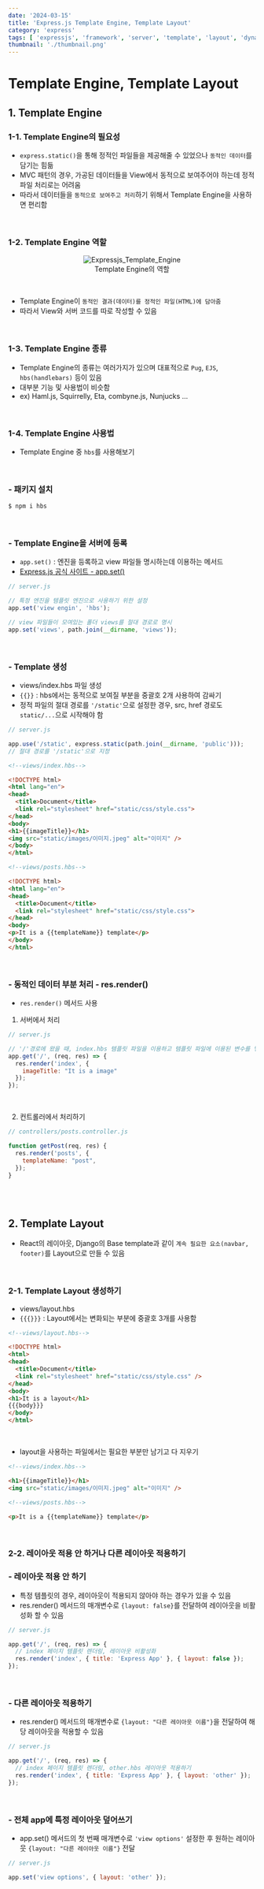 ```yaml
---
date: '2024-03-15'
title: 'Express.js Template Engine, Template Layout'
category: 'express'
tags: [ 'expressjs', 'framework', 'server', 'template', 'layout', 'dynamic', 'file' ]
thumbnail: './thumbnail.png'
---
```


# Template Engine, Template Layout

## 1. Template Engine

### 1-1. Template Engine의 필요성

- `express.static()`을 통해 정적인 파일들을 제공해줄 수 있었으나 `동적인 데이터`를 담기는 힘듦
- MVC 패턴의 경우, 가공된 데이터들을 View에서 동적으로 보여주어야 하는데 정적 파일 처리로는 어려움
- 따라서 데이터들을 `동적으로 보여주고 처리`하기 위해서 Template Engine을 사용하면 편리함

<br/>

### 1-2. Template Engine 역할

<p align="center">
    <img src="Expressjs_Template_Engine.png" alt="Expressjs_Template_Engine"><br/>
    <span>Template Engine의 역할</span>
</p>

<br/>

- Template Engine이 `동적인 결과(데이터)를 정적인 파일(HTML)에 담아줌`
- 따라서 View와 서버 코드를 따로 작성할 수 있음

<br/>

### 1-3. Template Engine 종류

- Template Engine의 종류는 여러가지가 있으며 대표적으로 `Pug`, `EJS`, `hbs(handlebars)` 등이 있음
- 대부분 기능 및 사용법이 비슷함
- ex) Haml.js, Squirrelly, Eta, combyne.js, Nunjucks ...

<br/>

### 1-4. Template Engine 사용법

- Template Engine 중 `hbs`를 사용해보기

<br/>

### - 패키지 설치

```bash
$ npm i hbs
```

<br/>

### - Template Engine을 서버에 등록

- `app.set()` : 엔진을 등록하고 view 파일들 명시하는데 이용하는 메서드
- [Express.js 공식 사이트 - app.set()](https://expressjs.com/en/4x/api.html#app.set)

```js
// server.js

// 특정 엔진을 템플릿 엔진으로 사용하기 위한 설정
app.set('view engin', 'hbs');

// view 파일들이 모여있는 폴더 views를 절대 경로로 명시
app.set('views', path.join(__dirname, 'views'));
```

<br/>

### - Template 생성

- views/index.hbs 파일 생성
- `{{}}` : hbs에서는 동적으로 보여질 부분을 중괄호 2개 사용하여 감싸기
- 정적 파일의 절대 경로를 `'/static'`으로 설정한 경우, src, href 경로도 `static/...`으로 시작해야 함

```js
// server.js

app.use('/static', express.static(path.join(__dirname, 'public')));
// 절대 경로를 '/static'으로 지정
```

```html
<!--views/index.hbs-->

<!DOCTYPE html>
<html lang="en">
<head>
  <title>Document</title>
  <link rel="stylesheet" href="static/css/style.css">
</head>
<body>
<h1>{{imageTitle}}</h1>
<img src="static/images/이미지.jpeg" alt="이미지" />
</body>
</html>
```

```html
<!--views/posts.hbs-->

<!DOCTYPE html>
<html lang="en">
<head>
  <title>Document</title>
  <link rel="stylesheet" href="static/css/style.css">
</head>
<body>
<p>It is a {{templateName}} template</p>
</body>
</html>
```

<br/>

### - 동적인 데이터 부분 처리 - res.render()

- `res.render()` 메서드 사용

1. 서버에서 처리

```js
// server.js

// '/'경로에 왔을 때, index.hbs 템플릿 파일을 이용하고 템플릿 파일에 이용된 변수를 넣어줌
app.get('/', (req, res) => {
  res.render('index', {
    imageTitle: "It is a image"
  });
});
```

<br/>

2. 컨트롤러에서 처리하기

```js
// controllers/posts.controller.js

function getPost(req, res) {
  res.render('posts', {
    templateName: "post",
  });
}
```

<br/>
<br/>

## 2. Template Layout

- React의 레이아웃, Django의 Base template과 같이 `계속 필요한 요소(navbar, footer)`를 Layout으로 만들 수 있음

<br/>

### 2-1. Template Layout 생성하기

- views/layout.hbs
- `{{{}}}` : Layout에서는 변화되는 부분에 중괄호 3개를 사용함

```html
<!--views/layout.hbs-->

<!DOCTYPE html>
<html>
<head>
  <title>Document</title>
  <link rel="stylesheet" href="static/css/style.css" />
</head>
<body>
<h1>It is a layout</h1>
{{{body}}}
</body>
</html>
```

<br/>

- layout을 사용하는 파일에서는 필요한 부분만 남기고 다 지우기

```html
<!--views/index.hbs-->

<h1>{{imageTitle}}</h1>
<img src="static/images/이미지.jpeg" alt="이미지" />
```

```html
<!--views/posts.hbs-->

<p>It is a {{templateName}} template</p>
```

<br/>

### 2-2. 레이아웃 적용 안 하거나 다른 레이아웃 적용하기

### - 레이아웃 적용 안 하기

- 특정 템플릿의 경우, 레이아웃이 적용되지 않아야 하는 경우가 있을 수 있음
- res.render() 메서드의 매개변수로 `{layout: false}`를 전달하여 레이아웃을 비활성화 할 수 있음

```js
// server.js

app.get('/', (req, res) => {
  // index 페이지 템플릿 렌더링, 레이아웃 비활성화
  res.render('index', { title: 'Express App' }, { layout: false });
});
```

<br/>

### - 다른 레이아웃 적용하기

- res.render() 메서드의 매개변수로 `{layout: "다른 레이아웃 이름"}`을 전달하여 해당 레이아웃을 적용할 수 있음

```js
// server.js

app.get('/', (req, res) => {
  // index 페이지 템플릿 렌더링, other.hbs 레이아웃 적용하기
  res.render('index', { title: 'Express App' }, { layout: 'other' });
});
```

<br/>

### - 전체 app에 특정 레이아웃 덮어쓰기

- app.set() 메서드의 첫 번째 매개변수로 `'view options'` 설정한 후 원하는 레이아웃 `{layout: "다른 레이아웃 이름"}` 전달

```js
// server.js

app.set('view options', { layout: 'other' });
```

[//]: # (---)

[//]: # ()

[//]: # (## Source)

[//]: # ()

[//]: # (- [<>]&#40;<>&#41;)

